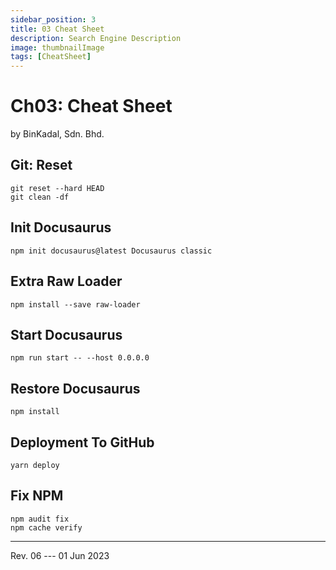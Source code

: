 ```yaml
---
sidebar_position: 3
title: 03 Cheat Sheet
description: Search Engine Description
image: thumbnailImage
tags: [CheatSheet]
---
```


# Ch03: Cheat Sheet
by BinKadal, Sdn. Bhd.

## Git: Reset

```
git reset --hard HEAD
git clean -df

```

## Init Docusaurus

```
npm init docusaurus@latest Docusaurus classic

```

## Extra Raw Loader

```
npm install --save raw-loader

```

## Start Docusaurus

```
npm run start -- --host 0.0.0.0

```

## Restore Docusaurus

```
npm install

```

## Deployment To GitHub

```
yarn deploy

```

## Fix NPM

```
npm audit fix
npm cache verify

```

<hr />

Rev. 06 --- 01 Jun 2023

<!--
REV06: Thu 01 Jun 2023 10:00
REV05: Wed 31 May 2023 13:00
REV04: Tue 30 May 2023 12:00
REV03: Mon 29 May 2023 11:00
REV01: Sat 27 May 2023 10:00
START: Thu 25 May 2023 07:00
-->

